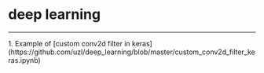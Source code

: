 # deep learning  
<hr>
  1. Example of [custom conv2d filter in keras](https://github.com/uzl/deep_learning/blob/master/custom_conv2d_filter_keras.ipynb)
  